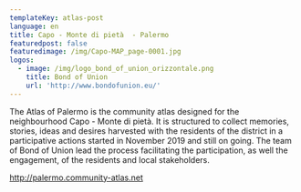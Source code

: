 ```yaml
---
templateKey: atlas-post
language: en
title: Capo - Monte di pietà  - Palermo
featuredpost: false
featuredimage: /img/Capo-MAP_page-0001.jpg
logos:
  - image: /img/logo_bond_of_union_orizzontale.png
    title: Bond of Union
    url: 'http://www.bondofunion.eu/'
---
```

<!-- end -->
The Atlas of Palermo is the community atlas designed for the neighbourhood Capo - Monte di pietà. It is structured to collect memories, stories, ideas and desires harvested with the residents of the district in a participative actions started in November 2019 and still on going. The team of Bond of Union lead the process facilitating the participation, as well the engagement, of the residents and local stakeholders.

http://palermo.community-atlas.net
